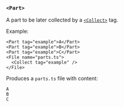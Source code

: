 ### `<Part>`

A part to be later collected by a [`<Collect>`](./Collect.md) tag.

Example:

```tsx
<Part tag="example">A</Part>
<Part tag="example">B</Part>
<Part tag="example">C</Part>
<File name="parts.ts">
  <Collect tag="example" />
</File>
```

Produces a `parts.ts` file with content:

```
A
B
C
```
